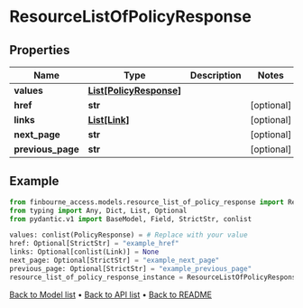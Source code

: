 # ResourceListOfPolicyResponse

## Properties
Name | Type | Description | Notes
------------ | ------------- | ------------- | -------------
**values** | [**List[PolicyResponse]**](PolicyResponse.md) |  | 
**href** | **str** |  | [optional] 
**links** | [**List[Link]**](Link.md) |  | [optional] 
**next_page** | **str** |  | [optional] 
**previous_page** | **str** |  | [optional] 
## Example

```python
from finbourne_access.models.resource_list_of_policy_response import ResourceListOfPolicyResponse
from typing import Any, Dict, List, Optional
from pydantic.v1 import BaseModel, Field, StrictStr, conlist

values: conlist(PolicyResponse) = # Replace with your value
href: Optional[StrictStr] = "example_href"
links: Optional[conlist(Link)] = None
next_page: Optional[StrictStr] = "example_next_page"
previous_page: Optional[StrictStr] = "example_previous_page"
resource_list_of_policy_response_instance = ResourceListOfPolicyResponse(values=values, href=href, links=links, next_page=next_page, previous_page=previous_page)

```

[Back to Model list](../README.md#documentation-for-models) &#8226; [Back to API list](../README.md#documentation-for-api-endpoints) &#8226; [Back to README](../README.md)

